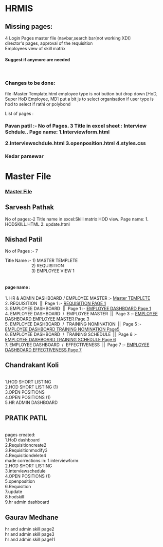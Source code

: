 # HRMIS

<h2>Missing pages:</h2>
4 Login Pages
master file (navbar,search bar(not working XD))<br>
director's pages, approval of the requisition<br>
Employees view of skill matrix<br>
<h4>Suggest if anymore are needed</h4><br>
<h3>Changes to be done:</h3>
file :Master Template.html
employee type is not button but drop down [HoD, Super HoD Employee, MD]
put a bit js to select organisation if user type is hod to select if rathi or polybond


List of pages : 



<h3>Pavan patil :-  No of Pages. 3   
Title in excel sheet :  Interview Schdule..
Page name:
1.Interviewform.html
  
2.Interviewschdule.html
3.openposition.html
4.styles.css

<h3>Kedar parsewar<h1> 
Master File<br>

<h3>
<a href="https://github.com/curiosaurus/HRMIS/blob/master/masterfile.html">Master File</a>
  
 <h2>Sarvesh Pathak</h2>
 No of pages:-2
 Title name in excel:Skill matrix HOD view.
 Page name:
 1. HODSKILL.HTML
 2. update.html
 
 
 
 
<h2>Nishad Patil</h2>
No of Pages :- 7
<br>

Title Name :-  1) MASTER TEMPLETE <br>
 &nbsp;&nbsp;&nbsp;&nbsp;&nbsp;&nbsp;&nbsp;&nbsp;&nbsp;&nbsp;&nbsp;&nbsp;&nbsp;&nbsp;&nbsp;&nbsp;&nbsp;&nbsp;&nbsp;&nbsp;&nbsp;&nbsp;2) REQUISITION<br>&nbsp;&nbsp;&nbsp;&nbsp;&nbsp;&nbsp;&nbsp;&nbsp;&nbsp;&nbsp;&nbsp;&nbsp;&nbsp;&nbsp;&nbsp;&nbsp;&nbsp;&nbsp;&nbsp;&nbsp;&nbsp;&nbsp;3) EMPLOYEE VIEW 1<br>
<br>
<h4>page name :</h4>
1. HR & ADMIN DASHBOARD / EMPLOYEE MASTER  :-  <a href="https://github.com/Nishad00/HRMIS/blob/master/Master%20Template.html">Master TEMPLETE</a>
<br>
2. REQUISITION &nbsp;||&nbsp; Page 1 :- <a href="https://github.com/Nishad00/HRMIS/blob/master/Requisition.html"> REQUISITION PAGE 1 </a>
<br>
3. EMPLOYEE DASHBOARD &nbsp;||&nbsp; Page 1  :-
<a href="https://github.com/curiosaurus/HRMIS/blob/master/EmployeeDashboardPage1.html">EMPLOYEE DASHBOARD Page 1</a>
<br>
4. EMPLOYEE DASHBOARD &nbsp;/&nbsp; EMPLOYEE MASTER &nbsp;||&nbsp; Page 3  :- <a href="https://github.com/curiosaurus/HRMIS/blob/master/EmployeeDashEmployeeMasterPage3.html">EMPLOYEE DASHBOARD EMPLOYEE MASTER Page 3</a>
<br>
5. EMPLOYEE DASHBOARD &nbsp;/&nbsp; TRAINING NOMINATION &nbsp;||&nbsp; Page 5  :- <a href="https://github.com/curiosaurus/HRMIS/blob/master/EmployeeDashTrainingNominationPage5.html">EMPLOYEE DASHBOARD TRAINING NOMINATION  Page5</a>
<br>
6. EMPLOYEE DASHBOARD &nbsp;/&nbsp; TRAINING SCHEDULE &nbsp;||&nbsp; Page 6  :- <a href="https://github.com/curiosaurus/HRMIS/blob/master/EmployeeDashboardTrainingSchedulePage6.html">EMPLOYEE DASHBOARD TRAINING SCHEDULE Page 6</a>
<br>
7. EMPLOYEE DASHBOARD &nbsp;/&nbsp; EFFECTIVENESS &nbsp;||&nbsp; Page 7  :- <a href="https://github.com/curiosaurus/HRMIS/blob/master/EmployeeDashoardEffectivespage7.html">EMPLOYEE DASHBOARD EFFECTIVENESS Page 7</a>
<br>

<h2>Chandrakant Koli</h2>
  <br>
  1.HOD SHORT LISTING<br>
  2.HOD SHORT LISTING (1)<br>
  3.OPEN POSITIONS<br>
  4.OPEN POSITIONS (1)<br>
  5.HR ADMIN DASHBOARD<br>
  <h2>PRATIK PATIL</h2>
  <br>
  pages created:<br>
  1.HoD dashboard<br>
  2.Requisitioncreate2<br>
  3.Requisitionmodify3<br>
  4.Requisitiondelete4<br>
  made corrections in:
  1.interviewform<br>
  2.HOD SHORT LISTING<br>
  3.interviewschedule<br>
  4.OPEN POSITIONS (1)<br>
  5.openposition<br>
  6.Requisition<br>
  7.update<br>
  8.hodskill<br>
  9.hr admin dashboard<br>
  <h2>Gaurav Medhane</h2>
  hr and admin skill page2<br>
  hr and admin skill page3<br>
  hr and admin skill page11
